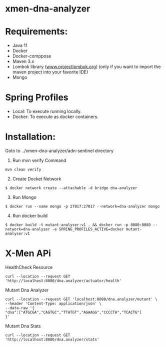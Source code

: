 # xmen-dna-analyzer


# Requirements:

- Java 11
- Docker
- Docker-comppose
- Maven 3.x
- Lombok library (www.projectlombok.org) (only if you want to import the maven project into your favorite IDE)
- Mongo
# Spring Profiles
- Local: To execute running locally.
- Docker: To execute as docker containers.

# Installation:

Goto to ../xmen-dna-analyzer/adn-sentinel directory

1. Run mvn verify Command
```
mvn clean verify 
```
2. Create Docket Network
```
$ docker network create --attachable -d bridge dna-analyzer
```
3. Run Mongo
```
$ docker run --name mongo -p 27017:27017 --network=dna-analyzer mongo
```
4. Run docker build

```
$ docker build -t mutant-analyser:v1 . && docker run -p 8080:8080 --network=dna-analyzer -e SPRING_PROFILES_ACTIVE=docker mutant-analyser:v1
```


# X-Men APi 

HealthCheck Resource

```
curl --location --request GET 'http://localhost:8080/dna.analyzer/actuator/health'
```

Mutant Dna Analyzer

```
curl --location --request GET 'localhost:8080/dna.analyzer/mutant' \
--header 'Content-Type: application/json' \
--data-raw '{
"dna":["ATGCGA","CAGTGC","TTATGT","AGAAGG","CCCCTA","TCACTG"]
}'
```

Mutant Dna Stats
```
curl --location --request GET 'http://localhost:8080/dna.analyzer/stats'
```

